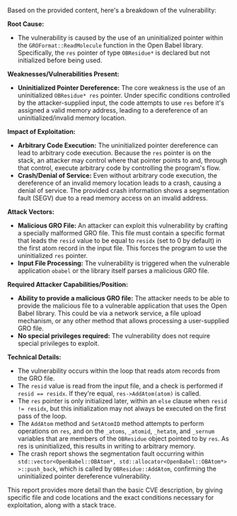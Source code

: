 Based on the provided content, here's a breakdown of the vulnerability:

**Root Cause:**
- The vulnerability is caused by the use of an uninitialized pointer within the `GROFormat::ReadMolecule` function in the Open Babel library. Specifically, the `res` pointer of type `OBResidue*` is declared but not initialized before being used.

**Weaknesses/Vulnerabilities Present:**
- **Uninitialized Pointer Dereference:** The core weakness is the use of an uninitialized `OBResidue* res` pointer. Under specific conditions controlled by the attacker-supplied input, the code attempts to use `res` before it's assigned a valid memory address, leading to a dereference of an uninitialized/invalid memory location.

**Impact of Exploitation:**
- **Arbitrary Code Execution:** The uninitialized pointer dereference can lead to arbitrary code execution. Because the `res` pointer is on the stack, an attacker may control where that pointer points to and, through that control, execute arbitrary code by controlling the program's flow.
- **Crash/Denial of Service:** Even without arbitrary code execution, the dereference of an invalid memory location leads to a crash, causing a denial of service. The provided crash information shows a segmentation fault (SEGV) due to a read memory access on an invalid address.

**Attack Vectors:**
- **Malicious GRO File:** An attacker can exploit this vulnerability by crafting a specially malformed GRO file. This file must contain a specific format that leads the `resid` value to be equal to `residx` (set to 0 by default) in the first atom record in the input file. This forces the program to use the uninitialized `res` pointer.
- **Input File Processing:** The vulnerability is triggered when the vulnerable application `obabel` or the library itself parses a malicious GRO file.

**Required Attacker Capabilities/Position:**
- **Ability to provide a malicious GRO file:** The attacker needs to be able to provide the malicious file to a vulnerable application that uses the Open Babel library. This could be via a network service, a file upload mechanism, or any other method that allows processing a user-supplied GRO file.
- **No special privileges required:** The vulnerability does not require special privileges to exploit.

**Technical Details:**
- The vulnerability occurs within the loop that reads atom records from the GRO file.
- The `resid` value is read from the input file, and a check is performed if `resid == residx`. If they're equal, `res->AddAtom(atom)` is called.
- The `res` pointer is only initialized later, within an `else` clause when `resid != residx`, but this initialization may not always be executed on the first pass of the loop.
- The `AddAtom` method and `SetAtomID` method attempts to perform operations on `res`, and on the `_atoms`, `_atomid`, `_hetatm`, and `_sernum` variables that are members of the `OBResidue` object pointed to by `res`. As res is uninitialized, this results in writing to arbitrary memory.
- The crash report shows the segmentation fault occurring within `std::vector<OpenBabel::OBAtom*, std::allocator<OpenBabel::OBAtom*> >::push_back`, which is called by `OBResidue::AddAtom`, confirming the uninitialized pointer dereference vulnerability.

This report provides more detail than the basic CVE description, by giving specific file and code locations and the exact conditions necessary for exploitation, along with a stack trace.
